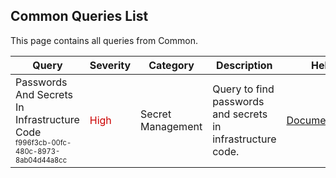 ## Common Queries List
This page contains all queries from Common.

|            Query            |Severity|Category|Description|Help|
|-----------------------------|--------|--------|-----------|----|
|Passwords And Secrets In Infrastructure Code<br/><sup><sub>f996f3cb-00fc-480c-8973-8ab04d44a8cc</sub></sup>|<span style="color:#C00">High</span>|Secret Management|Query to find passwords and secrets in infrastructure code.|<a href="https://kics.io/">Documentation</a><br/>|
